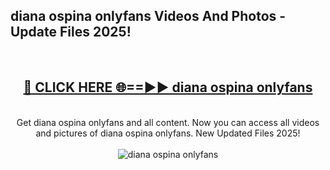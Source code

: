 <h2>diana ospina onlyfans Videos And Photos - Update Files 2025!</h2>
<br>
<div align="center">
<h2><a href="https://linkcuts.com/hfmhzwbr" rel="nofollow">🔴 CLICK HERE 🌐==►► diana ospina onlyfans</a></h2>
<br>
Get diana ospina onlyfans and all content. Now you can access all videos and pictures of diana ospina onlyfans. New Updated Files 2025!
<br>
<br>
<a href="https://linkcuts.com/hfmhzwbr" rel="nofollow" data-target="animated-image.originalLink"><img src="https://i.ibb.co.com/WyWwxjT/player-gif2.gif" alt="diana ospina onlyfans" style="max-width: 100%; display: inline-block;" data-target="animated-image.originalImage"></a>
</div>
<br>